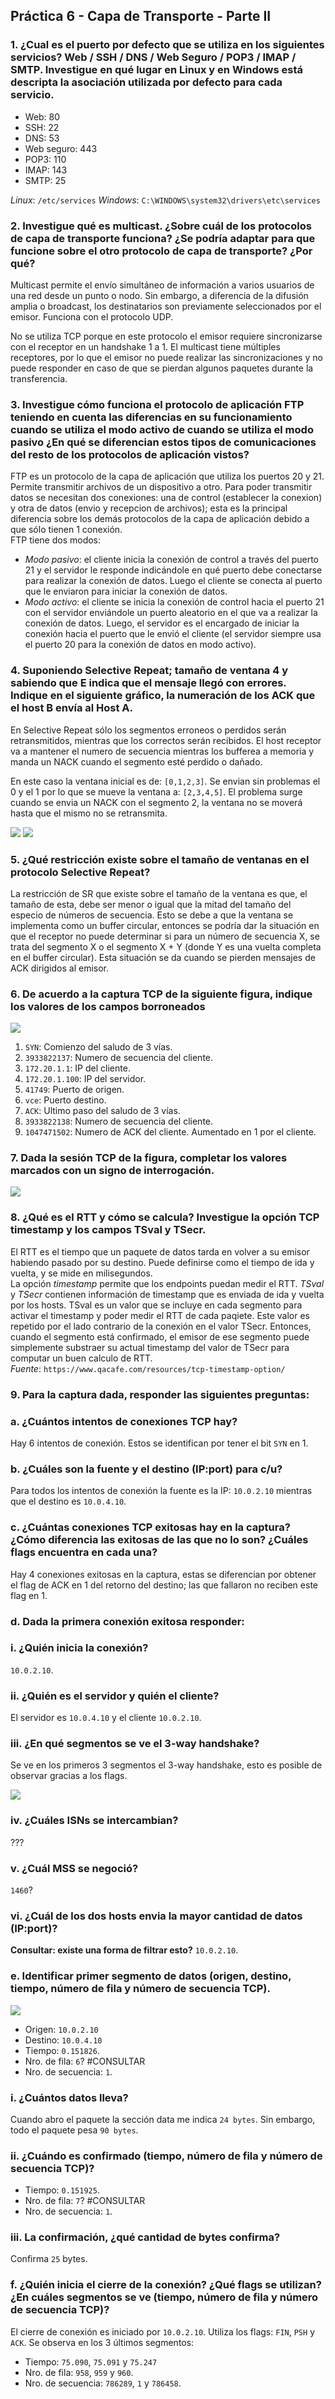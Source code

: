 ## Práctica 6 - Capa de Transporte - Parte II

### 1. ¿Cual es el puerto por defecto que se utiliza en los siguientes servicios? Web / SSH / DNS / Web Seguro / POP3 / IMAP / SMTP. Investigue en qué lugar en Linux y en Windows está descripta la asociación utilizada por defecto para cada servicio.

- Web: 80
- SSH: 22
- DNS: 53
- Web seguro: 443
- POP3: 110
- IMAP: 143
- SMTP: 25

_Linux_: `/etc/services`
_Windows_: `C:\WINDOWS\system32\drivers\etc\services`

### 2. Investigue qué es multicast. ¿Sobre cuál de los protocolos de capa de transporte funciona? ¿Se podría adaptar para que funcione sobre el otro protocolo de capa de transporte? ¿Por qué?

Multicast permite el envío simultáneo de información a varios usuarios de una red desde un punto o nodo. Sin embargo, a diferencia de la difusión amplia o broadcast, los destinatarios son previamente seleccionados por el emisor. Funciona con el protocolo UDP.

No se utiliza TCP porque en este protocolo el emisor requiere sincronizarse con el receptor en un handshake 1 a 1. El multicast tiene múltiples receptores, por lo que el emisor no puede realizar las sincronizaciones y no puede responder en caso de que se pierdan algunos paquetes durante la transferencia.

### 3. Investigue cómo funciona el protocolo de aplicación FTP teniendo en cuenta las diferencias en su funcionamiento cuando se utiliza el modo activo de cuando se utiliza el modo pasivo ¿En qué se diferencian estos tipos de comunicaciones del resto de los protocolos de aplicación vistos?

FTP es un protocolo de la capa de aplicación que utiliza los puertos 20 y 21. Permite transmitir archivos de un dispositivo a otro. Para poder transmitir datos se necesitan dos conexiones: una de control (establecer la conexion) y otra de datos (envio y recepcion de archivos); esta es la principal diferencia sobre los demás protocolos de la capa de aplicación debido a que sólo tienen 1 conexión.
<br>
FTP tiene dos modos:

- _Modo pasivo_: el cliente inicia la conexión de control a través del puerto 21 y el servidor le responde indicándole en qué puerto debe conectarse para realizar la conexión de datos. Luego el cliente se conecta al puerto que le enviaron para iniciar la conexión de datos.
- _Modo activo_: el cliente se inicia la conexión de control hacia el puerto 21 con el servidor enviándole un puerto aleatorio en el que va a realizar la conexión de datos. Luego, el servidor es el encargado de iniciar la conexión hacia el puerto que le envió el cliente (el servidor siempre usa el puerto 20 para la conexión de datos en modo activo).

### 4. Suponiendo Selective Repeat; tamaño de ventana 4 y sabiendo que E indica que el mensaje llegó con errores. Indique en el siguiente gráfico, la numeración de los ACK que el host B envía al Host A.

En Selective Repeat sólo los segmentos erroneos o perdidos serán retransmitidos, mientras que los correctos serán recibidos. El host receptor va a mantener el numero de secuencia mientras los bufferea a memoria y manda un NACK cuando el segmento esté perdido o dañado.

En este caso la ventana inicial es de: `[0,1,2,3]`. Se envian sin problemas el 0 y el 1 por lo que se mueve la ventana a: `[2,3,4,5]`. El problema surge cuando se envia un NACK con el segmento 2, la ventana no se moverá hasta que el mismo no se retransmita.

<img src="img/tp6-ej4-enunciado.png">

<img src="img/tp6-ej4-resuelto.png">

### 5. ¿Qué restricción existe sobre el tamaño de ventanas en el protocolo Selective Repeat?

La restricción de SR que existe sobre el tamaño de la ventana es que, el tamaño de esta, debe ser menor o igual que la mitad del tamaño del especio de números de secuencia. Esto se debe a que la ventana se implementa como un buffer circular, entonces se podría dar la situación en que el receptor no puede determinar si para un número de secuencia X, se trata del segmento X o el segmento X + Y (donde Y es una vuelta completa en el buffer circular). Esta situación se da cuando se pierden mensajes de ACK dirigidos al emisor.

### 6. De acuerdo a la captura TCP de la siguiente figura, indique los valores de los campos borroneados

<img src="img/tp6-ej6-enunciado.png">

1. `SYN`: Comienzo del saludo de 3 vías.
2. `3933822137`: Numero de secuencia del cliente.
3. `172.20.1.1`: IP del cliente.
4. `172.20.1.100`: IP del servidor.
5. `41749`: Puerto de origen.
6. `vce`: Puerto destino.
7. `ACK`: Ultimo paso del saludo de 3 vías.
8. `3933822138`: Numero de secuencia del cliente.
9. `1047471502`: Numero de ACK del cliente. Aumentado en 1 por el cliente.

### 7. Dada la sesión TCP de la figura, completar los valores marcados con un signo de interrogación.

<img src="img/tp6-ej7.png">

### 8. ¿Qué es el RTT y cómo se calcula? Investigue la opción TCP timestamp y los campos TSval y TSecr.

El RTT es el tiempo que un paquete de datos tarda en volver a su emisor habiendo pasado por su destino. Puede definirse como el tiempo de ida y vuelta, y se mide en milisegundos.
<br>
La opción _timestamp_ permite que los endpoints puedan medir el RTT.
_TSval_ y _TSecr_ contienen información de timestamp que es enviada de ida y vuelta por los hosts.
TSval es un valor que se incluye en cada segmento para activar el timestamp y poder medir el RTT de cada paqiete. Este valor es repetido por el lado contrario de la conexión en el valor TSecr. Entonces, cuando el segmento está confirmado, el emisor de ese segmento puede simplemente substraer su actual timestamp del valor de TSecr para computar un buen calculo de RTT.
<br>
_Fuente_: `https://www.qacafe.com/resources/tcp-timestamp-option/`

### 9. Para la captura dada, responder las siguientes preguntas:

### a. ¿Cuántos intentos de conexiones TCP hay?

Hay 6 intentos de conexión. Estos se identifican por tener el bit `SYN` en 1.

### b. ¿Cuáles son la fuente y el destino (IP:port) para c/u?

Para todos los intentos de conexión la fuente es la IP: `10.0.2.10` mientras que el destino es `10.0.4.10`.

### c. ¿Cuántas conexiones TCP exitosas hay en la captura? ¿Cómo diferencia las exitosas de las que no lo son? ¿Cuáles flags encuentra en cada una?

Hay 4 conexiones exitosas en la captura, estas se diferencian por obtener el flag de ACK en 1 del retorno del destino; las que fallaron no reciben este flag en 1.

### d. Dada la primera conexión exitosa responder:

### i. ¿Quién inicia la conexión?

`10.0.2.10`.

### ii. ¿Quién es el servidor y quién el cliente?

El servidor es `10.0.4.10` y el cliente `10.0.2.10`.

### iii. ¿En qué segmentos se ve el 3-way handshake?

Se ve en los primeros 3 segmentos el 3-way handshake, esto es posible de observar gracias a los flags.

<img src="img/tp6-ej9-c-iii.png">

### iv. ¿Cuáles ISNs se intercambian?

???

### v. ¿Cuál MSS se negoció?

`1460`?

### vi. ¿Cuál de los dos hosts envia la mayor cantidad de datos (IP:port)?

**Consultar: existe una forma de filtrar esto?**
`10.0.2.10`.

### e. Identificar primer segmento de datos (origen, destino, tiempo, número de fila y número de secuencia TCP).

<img src="img/tp6-ej9-e.png">

- Origen: `10.0.2.10`
- Destino: `10.0.4.10`
- Tiempo: `0.151826`.
- Nro. de fila: `6`? #CONSULTAR
- Nro. de secuencia: `1`.

### i. ¿Cuántos datos lleva?

Cuando abro el paquete la sección data me indica `24 bytes`. Sin embargo, todo el paquete pesa `90 bytes`.

### ii. ¿Cuándo es confirmado (tiempo, número de fila y número de secuencia TCP)?

- Tiempo: `0.151925`.
- Nro. de fila: `7`? #CONSULTAR
- Nro. de secuencia: `1`.

### iii. La confirmación, ¿qué cantidad de bytes confirma?

Confirma `25` bytes.

### f. ¿Quién inicia el cierre de la conexión? ¿Qué flags se utilizan? ¿En cuáles segmentos se ve (tiempo, número de fila y número de secuencia TCP)?

El cierre de conexión es iniciado por `10.0.2.10`. Utiliza los flags: `FIN`, `PSH` y `ACK`. Se observa en los 3 últimos segmentos:

- Tiempo: `75.090`, `75.091` y `75.247`
- Nro. de fila: `958`, `959` y `960`.
- Nro. de secuencia: `786289`, `1` y `786458`.
